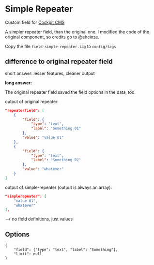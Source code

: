 # Simple Repeater

Custom field for [Cockpit CMS](https://github.com/agentejo/cockpit)

A simpler repeater field, than the original one. I modified the code of the original component, so credits go to
@aheinze.

Copy the file `field-simple-repeater.tag` to `config/tags`

## difference to original repeater field

short answer: lesser features, cleaner output

**long answer:**

The original repeater field saved the field options in the data, too.

output of original repeater:

```json
"repeaterfield": [
    {
        "field": {
            "type": "text",
            "label": "Something 01"
        },
        "value": "value 01"
    },
    {
        "field": {
            "type": "text",
            "label": "Something 02"
        },
        "value": "whatever"
    }
]
```

output of simple-repeater (output is always an array):

```json
"simplerepeater": [
    "value 01",
    "whatever"
],
```

--> no field definitions, just values

## Options

```
{
    "field": {"type": "text", "label": "Something"},
    "limit": null
}
```
